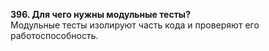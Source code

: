 **396. Для чего нужны модульные тесты?**  
Модульные тесты изолируют часть кода и проверяют его работоспособность.
